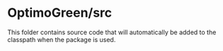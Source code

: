 # OptimoGreen/src

This folder contains source code that will automatically be added to the classpath when
the package is used.
